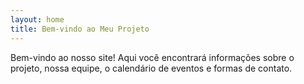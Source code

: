 ```yaml
---
layout: home
title: Bem-vindo ao Meu Projeto
---
```


Bem-vindo ao nosso site! Aqui você encontrará informações sobre o projeto, nossa equipe, o calendário de eventos e formas de contato.
